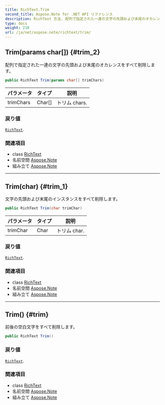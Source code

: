 ```yaml
---
title: RichText.Trim
second_title: Aspose.Note for .NET API リファレンス
description: RichText 方法. 配列で指定された一連の文字の先頭および末尾のオカレンスをすべて削除します
type: docs
weight: 210
url: /ja/net/aspose.note/richtext/trim/
---
```

## Trim(params char[]) {#trim_2}

配列で指定された一連の文字の先頭および末尾のオカレンスをすべて削除します。

```csharp
public RichText Trim(params char[] trimChars)
```

| パラメータ | タイプ | 説明 |
| --- | --- | --- |
| trimChars | Char[] | トリム chars. |

### 戻り値

[`RichText`](../).

### 関連項目

* class [RichText](../)
* 名前空間 [Aspose.Note](../../richtext/)
* 組み立て [Aspose.Note](../../../)

---

## Trim(char) {#trim_1}

文字の先頭および末尾のインスタンスをすべて削除します。

```csharp
public RichText Trim(char trimChar)
```

| パラメータ | タイプ | 説明 |
| --- | --- | --- |
| trimChar | Char | トリム char. |

### 戻り値

[`RichText`](../).

### 関連項目

* class [RichText](../)
* 名前空間 [Aspose.Note](../../richtext/)
* 組み立て [Aspose.Note](../../../)

---

## Trim() {#trim}

前後の空白文字をすべて削除します。

```csharp
public RichText Trim()
```

### 戻り値

[`RichText`](../).

### 関連項目

* class [RichText](../)
* 名前空間 [Aspose.Note](../../richtext/)
* 組み立て [Aspose.Note](../../../)



